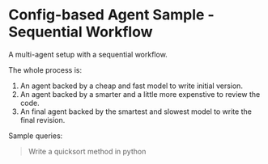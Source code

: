 # Config-based Agent Sample - Sequential Workflow

A multi-agent setup with a sequential workflow.

The whole process is:

1. An agent backed by a cheap and fast model to write initial version.
2. An agent backed by a smarter and a little more expenstive to review the code.
3. An final agent backed by the smartest and slowest model to write the final revision.

Sample queries:

> Write a quicksort method in python
